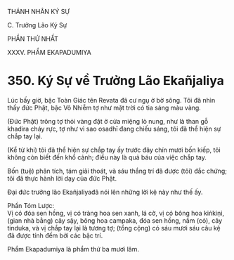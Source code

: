 THÁNH NHÂN KÝ SỰ

C. Trưởng Lão Ký Sự

PHẦN THỨ NHẤT

XXXV. PHẨM EKAPADUMIYA

# 350. Ký Sự về Trưởng Lão Ekañjaliya

Lúc bấy giờ, bậc Toàn Giác tên Revata đã cư ngụ ở bờ sông. Tôi đã nhìn thấy đức Phật, bậc Vô Nhiễm tợ như mặt trời có tia sáng màu vàng.

(Đức Phật) trông tợ thỏi vàng đặt ở cửa miệng lò nung, như là than gỗ khadira cháy rực, tợ như vì sao osadhī đang chiếu sáng, tôi đã thể hiện sự chắp tay lại.

(Kể từ khi) tôi đã thể hiện sự chắp tay ấy trước đây chín mươi bốn kiếp, tôi không còn biết đến khổ cảnh; điều này là quả báu của việc chắp tay.

Bốn (tuệ) phân tích, tám giải thoát, và sáu thắng trí đã được (tôi) đắc chứng; tôi đã thực hành lời dạy của đức Phật.

Đại đức trưởng lão Ekañjaliyađã nói lên những lời kệ này như thế ấy.

Phần Tóm Lược:  
Vị có đóa sen hồng, vị có tràng hoa sen xanh, lá cờ, vị có bông hoa kiṅkiṇi, (gian nhà bằng) cây sậy, bông hoa campaka, đóa sen hồng, nắm (cỏ), cây tinduka, và vị chắp tay lại là tương tợ; (tổng cộng) có sáu mươi sáu câu kệ đã được tính đếm bởi các bậc trí.

Phẩm Ekapadumiya là phẩm thứ ba mươi lăm.
